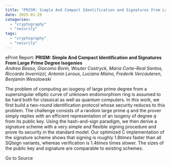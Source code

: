 ```yaml
---
title: "PRISM: Simple And Compact Identification and Signatures From Large Prime Degree Isogenies"
date: 2025-01-29
categories: 
  - "cryptography"
  - "security"
tags: 
  - "cryptography"
  - "security"
---
```


ePrint Report: **PRISM: Simple And Compact Identification and Signatures From Large Prime Degree Isogenies**  
_Andrea Basso, Giacomo Borin, Wouter Castryck, Maria Corte-Real Santos, Riccardo Invernizzi, Antonin Leroux, Luciano Maino, Frederik Vercauteren, Benjamin Wesolowski_

The problem of computing an isogeny of large prime degree from a supersingular elliptic curve of unknown endomorphism ring is assumed to be hard both for classical as well as quantum computers. In this work, we first build a two-round identification protocol whose security reduces to this problem. The challenge consists of a random large prime $q$ and the prover simply replies with an efficient representation of an isogeny of degree $q$ from its public key. Using the hash-and-sign paradigm, we then derive a signature scheme with a very simple and flexible signing procedure and prove its security in the standard model. Our optimized C implementation of the signature scheme shows that signing is roughly $1.8times$ faster than all SQIsign variants, whereas verification is $1.4times$ times slower. The sizes of the public key and signature are comparable to existing schemes.

Go to Source
